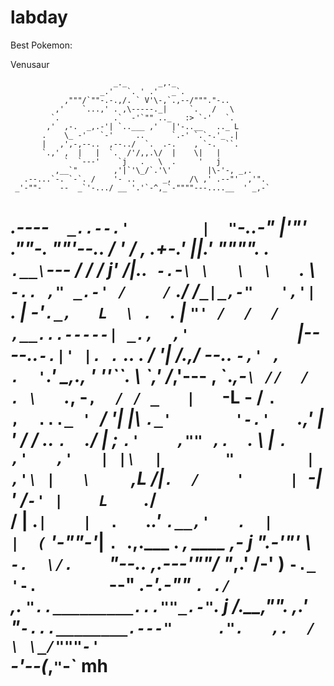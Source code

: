 # labday

Best Pokemon:

Venusaur

                           _._       _,._
                        _.'   `. ' .'   _`.
                ,"""/`""-.-.,/. ` V'\-,`.,--/"""."-..
              ,'    `...,' . ,\-----._|     `.   /   \
             `.            .`  -'`"" .._   :> `-'   `.
            ,'  ,-.  _,.-'| `..___ ,'   |'-..__   .._ L
           .    \_ -'   `-'     ..      `.-' `.`-.'_ .|
           |   ,',-,--..  ,--../  `.  .-.    , `-.  ``.
           `.,' ,  |   |  `.  /'/,,.\/  |    \|   |
                `  `---'    `j   .   \  .     '   j
              ,__`"        ,'|`'\_/`.'\'        |\-'-, _,.
       .--...`-. `-`. /    '- ..      _,    /\ ,' .--"'  ,'".
     _'-""-    --  _`'-.../ __ '.'`-^,_`-""""---....__  ' _,-`
   _.----`  _..--.'        |  "`-..-" __|'"'         .""-. ""'--.._
  /        '    /     ,  _.+-.'  ||._'   """". .          `     .__\
 `---    /        /  / j'       _/|..`  -. `-`\ \   \  \   `.  \ `-..
," _.-' /    /` ./  /`_|_,-"   ','|       `. | -'`._,   L  \ .  `.   |
`"' /  /  / ,__...-----| _.,  ,'            `|----.._`-.|' |. .` ..  .
   /  '| /.,/   \--.._ `-,' ,          .  '`.'  __,., '  ''``._ \ \`,'
  /_,'---  ,     \`._,-` \ //  / . \    `._,  -`,  / / _   |   `-L -
   /       `.     ,  ..._ ' `_/ '| |\ `._'       '-.'   `.,'     |
  '         /    /  ..   `.  `./ | ; `.'    ,"" ,.  `.    \      |
   `.     ,'   ,'   | |\  |       "        |  ,'\ |   \    `    ,L
   /|`.  /    '     | `-| '                  /`-' |    L    `._/  \
  / | .`|    |  .   `._.'                   `.__,'   .  |     |  (`
 '-""-'_|    `. `.__,._____     .    _,        ____ ,-  j     ".-'"'
        \      `-.  \/.    `"--.._    _,.---'""\/  "_,.'     /-'
         )        `-._ '-.        `--"      _.-'.-""        `.
        ./            `,. `".._________...""_.-"`.          _j
       /_\.__,"".   ,.'  "`-...________.---"     .".   ,.  / \
              \_/"""-'                           `-'--(_,`"`-` mh
=======

